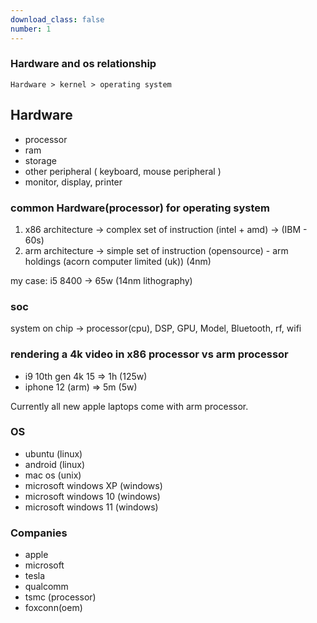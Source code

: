 ```yaml
---
download_class: false
number: 1 
---
```


### Hardware and os relationship

`Hardware > kernel > operating system`

## Hardware
* processor
* ram
* storage
* other peripheral ( keyboard, mouse peripheral )
* monitor, display, printer


###  common Hardware(processor) for operating system     

1. x86 architecture -> complex set of instruction (intel + amd) -> (IBM - 60s)      
2. arm architecture -> simple set of instruction (opensource) - arm holdings (acorn computer limited (uk)) (4nm)

my case: i5 8400 -> 65w (14nm lithography)

### soc    

system on chip -> processor(cpu), DSP, GPU, Model, Bluetooth, rf, wifi


### rendering a 4k video in x86 processor vs arm processor

* i9 10th gen 4k 15 => 1h (125w)
* iphone 12 (arm) => 5m (5w)

Currently all new apple laptops come with arm processor.    

### OS
* ubuntu (linux)
* android (linux)
* mac os (unix)
* microsoft windows XP (windows)
* microsoft windows 10 (windows)
* microsoft windows 11 (windows)

### Companies 
* apple
* microsoft
* tesla
* qualcomm
* tsmc (processor)
* foxconn(oem)




